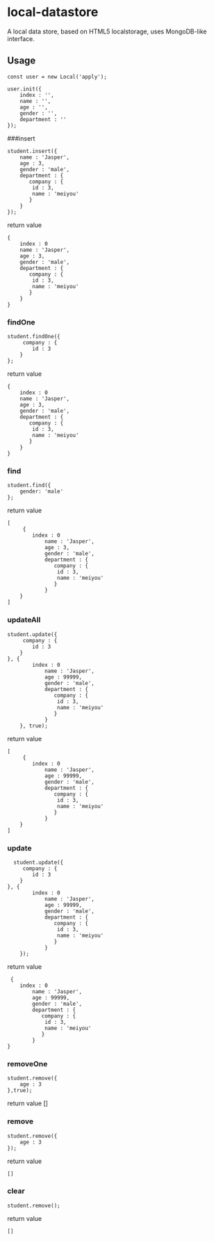 # local-datastore
A local data store, based on HTML5 localstorage, uses MongoDB-like interface.
## Usage

    const user = new Local('apply');

    user.init({
        index : '',
        name : '',
        age : '',
        gender : '',
        department : ''
    });

###insert

    student.insert({
        name : 'Jasper',
        age : 3,
        gender : 'male',
        department : {
           company : {
            id : 3,
            name : 'meiyou'
           }
        }
    });

return value

    {
        index : 0
        name : 'Jasper',
        age : 3,
        gender : 'male',
        department : {
           company : {
            id : 3,
            name : 'meiyou'
           }
        }
    }


### findOne

    student.findOne({
         company : {
            id : 3
        }
    };

return value
    
    {
        index : 0
        name : 'Jasper',
        age : 3,
        gender : 'male',
        department : {
           company : {
            id : 3,
            name : 'meiyou'
           }
        }
    }
### find

    student.find({
        gender: 'male'
    };
    
return value
    
    [
         {
            index : 0
                name : 'Jasper',
                age : 3,
                gender : 'male',
                department : {
                   company : {
                    id : 3,
                    name : 'meiyou'
                   }
                }
        }
    ]

### updateAll

    student.update({
         company : {
            id : 3
        }
    }, {
            index : 0
                name : 'Jasper',
                age : 99999,
                gender : 'male',
                department : {
                   company : {
                    id : 3,
                    name : 'meiyou'
                   }
                }
        }, true);
        
return value

    [
         {
            index : 0
                name : 'Jasper',
                age : 99999,
                gender : 'male',
                department : {
                   company : {
                    id : 3,
                    name : 'meiyou'
                   }
                }
        }
    ]

### update

      student.update({
         company : {
            id : 3
        }
    }, {
            index : 0
                name : 'Jasper',
                age : 99999,
                gender : 'male',
                department : {
                   company : {
                    id : 3,
                    name : 'meiyou'
                   }
                }
        });
        
return value

     {
        index : 0
            name : 'Jasper',
            age : 99999,
            gender : 'male',
            department : {
               company : {
                id : 3,
                name : 'meiyou'
               }
            }
    }

### removeOne

    student.remove({
        age : 3
    },true);
    
return value
    []

### remove

    student.remove({
        age : 3
    });

return value

    []

### clear

    student.remove();
    
return value

    []



